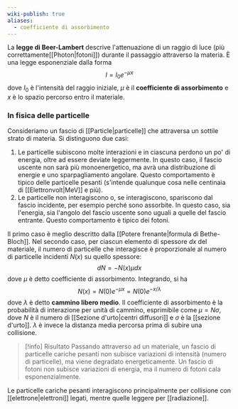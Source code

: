 ```yaml
---
wiki-publish: true
aliases:
  - coefficiente di assorbimento
---
```

La **legge di Beer-Lambert** descrive l'attenuazione di un raggio di luce (più correttamente[[Photon|fotoni]]) durante il passaggio attraverso la materia. È una legge esponenziale dalla forma
$$I=I_{0}e^{-\mu x}$$
dove $I_{0}$ è l'intensità del raggio iniziale, $\mu$ è il **coefficiente di assorbimento** e $x$ è lo spazio percorso entro il materiale.
### In fisica delle particelle
Consideriamo un fascio di [[Particle|particelle]] che attraversa un sottile strato di materia. Si distinguono due casi:
1. Le particelle subiscono molte interazioni e in ciascuna perdono un po' di energia, oltre ad essere deviate leggermente. In questo caso, il fascio uscente non sarà più monoenergetico, ma avrà una distribuzione di energie e uno sparpagliamento angolare. Questo comportamento è tipico delle particelle pesanti (s'intende qualunque cosa nelle centinaia di [[Elettronvolt|MeV]] e più).
2. Le particelle non interagiscono o, se interagiscono, spariscono dal fascio incidente, per esempio perché sono assorbite. In questo caso, sia l'energia, sia l'angolo del fascio uscente sono uguali a quelle del fascio entrante. Questo comportamento è tipico dei fotoni.

Il primo caso è meglio descritto dalla [[Potere frenante|formula di Bethe-Bloch]]. Nel secondo caso, per ciascun elemento di spessore $dx$ del materiale, il numero di particelle che interagisce è proporzionale al numero di particelle incidenti $N(x)$ su quello spessore:
$$dN=-N(x)\mu dx$$
dove $\mu$ è detto coefficiente di assorbimento. Integrando, si ha
$$N(x)=N(0)e^{-\mu x}=N(0)e^{- x/\lambda}$$
dove $\lambda$ è detto **cammino libero medio**. Il coefficiente di assorbimento è la probabilità di interazione per unità di cammino, esprimibile come $\mu=N\sigma$, dove $N$ è il numero di [[Sezione d'urto|centri diffusori]] e $\sigma$ è la [[sezione d'urto]]. $\lambda$ è invece la distanza media percorsa prima di subire una collisione.

> [!info] Risultato
> Passando attraverso ad un materiale, un fascio di particelle cariche pesanti non subisce variazioni di intensità (numero di particelle), ma viene degradato energeticamente. Un fascio di fotoni non subisce variazioni di energia, ma il numero di fotoni cala esponenzialmente.

Le particelle cariche pesanti interagiscono principalmente per collisione con [[elettrone|elettroni]] legati, mentre quelle leggere per [[radiazione]].